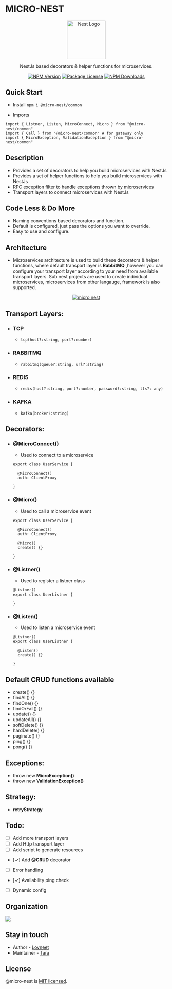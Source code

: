 # MICRO-NEST

 <p align="center">
  <a href="https://nestjs.com/" target="blank"><img src="https://nestjs.com/img/logo-small.svg" width="120" alt="Nest Logo" /></a>
</p>

[circleci-image]: https://img.shields.io/circleci/build/github/nestjs/nest/master?token=abc123def456
[circleci-url]: https://circleci.com/gh/nestjs/nest

  <p align="center">NestJs based decorators & helper functions for microservices.</p>
    <p align="center">
<a href="https://www.npmjs.com/~nestjscore" target="_blank"><img src="https://img.shields.io/npm/v/@nestjs/core.svg" alt="NPM Version" /></a>
<a href="https://www.npmjs.com/~nestjscore" target="_blank"><img src="https://img.shields.io/npm/l/@nestjs/core.svg" alt="Package License" /></a>
<a href="https://www.npmjs.com/~nestjscore" target="_blank"><img src="https://img.shields.io/npm/dm/@nestjs/common.svg" alt="NPM Downloads" /></a>

## Quick Start

- Install
  `npm i @micro-nest/common`

- Imports

```
import { Listner, Listen, MicroConnect, Micro } from "@micro-nest/common"
import { Call } from "@micro-nest/common" # for gateway only
import { MicroException, ValidationException } from "@micro-nest/common"
```

## Description

- Provides a set of decorators to help you build microservices with NestJs
- Provides a set of helper functions to help you build microservices with NestJs
- RPC exception filter to handle exceptions thrown by microservices
- Transport layers to connect microservices with NestJs

## Code Less & Do More

- Naming conventions based decorators and function.
- Default is configured, just pass the options you want to override.
- Easy to use and configure.

## Architecture

- Microservices architecture is used to build these decorators & helper functions, where default transport layer is **RabbitMQ** ,however you can configure your transport layer according to your need from available transport layers. Sub nest projects are used to create individual microservices, microservices from other langauge, framework is also supported.

 <p align="center">
  <a href="https://radiansys.com/" target="blank"><img src="https://user-images.githubusercontent.com/99083966/236609851-1fc3edcb-2c5d-466e-b6ec-6226f6844b22.svg" alt="micro nest" /></a>
</p>

## Transport Layers:

- ### TCP

  - `tcp(host?:string, port?:number)`

- ### RABBITMQ

  - `rabbitmq(queue?:string, url?:string)`

- ### REDIS

  - `redis(host?:string, port?:number, password?:string, tls?: any)`

- ### KAFKA

  - `kafka(broker?:string)`

## Decorators:

- ### @MicroConnect()

  - Used to connect to a microservice

  ```
  export class UserService {

    @MicroConnect()
    auth: ClientProxy

  }
  ```

- ### @Micro()

  - Used to call a microservice event

  ```
  export class UserService {

    @MicroConnect()
    auth: ClientProxy

    @Micro()
    create() {}

  }
  ```

- ### @Listner()

  - Used to register a listner class

  ```
  @Listner()
  export class UserListner {

  }
  ```

- ### @Listen()

  - Used to listen a microservice event

  ```
  @Listner()
  export class UserListner {

    @Listen()
    create() {}

  }
  ```

## Default CRUD functions available

- create() {}
- findAll() {}
- findOne() {}
- findOrFail() {}
- update() {}
- updateAll() {}
- softDelete() {}
- hardDelete() {}
- paginate() {}
- ping() {}
- pong() {}

## Exceptions:

- throw new **MicroException()**
- throw new **ValidationException()**

## Strategy:

- **retryStrategy**

## Todo:

- [ ] Add more transport layers
- [ ] Add Http transport layer
- [ ] Add script to generate resources
- [✓] Add **@CRUD** decorator
- [ ] Error handling
- [✓] Availability ping check
- [ ] Dynamic config

## Organization

<a href="https://radiansys.com" target="_blank"><img src="https://radiansys.com/_next/static/media/radiansys.6e55f863.svg"></a>

## Stay in touch

- Author - [Lovneet](https://github.com/Lovneet-s)
- Maintainer - [Tara](https://github.com/tarasingh1)

## License

@micro-nest is [MIT licensed](LICENSE).
